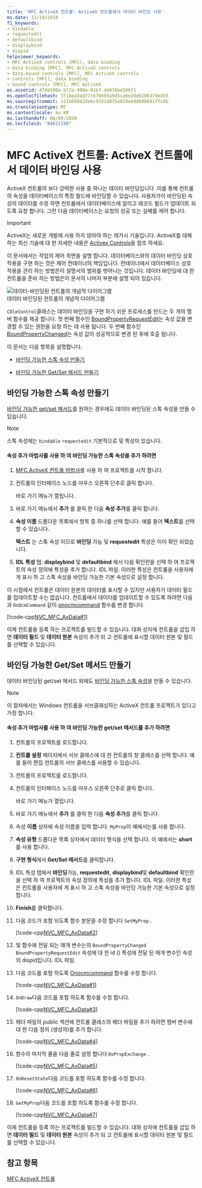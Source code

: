 ```yaml
---
title: 'MFC ActiveX 컨트롤: ActiveX 컨트롤에서 데이터 바인딩 사용'
ms.date: 11/19/2018
f1_keywords:
- bindable
- requestedit
- defaultbind
- displaybind
- dispid
helpviewer_keywords:
- MFC ActiveX controls [MFC], data binding
- data binding [MFC], MFC ActiveX controls
- data-bound controls [MFC], MFC ActiveX controls
- controls [MFC], data binding
- bound controls [MFC], MFC ActiveX
ms.assetid: 476b590a-bf2a-498a-81b7-dd476bd346f1
ms.openlocfilehash: 3f16ea3ad77c676695a9d5ca6e2deb10637de455
ms.sourcegitcommit: c21b05042debc97d14875e019ee9d698691ffc0b
ms.translationtype: MT
ms.contentlocale: ko-KR
ms.lasthandoff: 06/09/2020
ms.locfileid: "84621190"
---
```

# <a name="mfc-activex-controls-using-data-binding-in-an-activex-control"></a>MFC ActiveX 컨트롤: ActiveX 컨트롤에서 데이터 바인딩 사용

ActiveX 컨트롤의 보다 강력한 사용 중 하나는 데이터 바인딩입니다 .이를 통해 컨트롤의 속성을 데이터베이스의 특정 필드에 바인딩할 수 있습니다. 사용자가이 바인딩된 속성의 데이터를 수정 하면 컨트롤에서 데이터베이스에 알리고 레코드 필드가 업데이트 되도록 요청 합니다. 그런 다음 데이터베이스는 요청의 성공 또는 실패를 제어 합니다.

>[!IMPORTANT]
> ActiveX는 새로운 개발에 사용 하지 않아야 하는 레거시 기술입니다. ActiveX를 대체 하는 최신 기술에 대 한 자세한 내용은 [Activex Controls](activex-controls.md)을 참조 하세요.

이 문서에서는 작업의 제어 측면을 설명 합니다. 데이터베이스와의 데이터 바인딩 상호 작용을 구현 하는 것은 제어 컨테이너의 책임입니다. 컨테이너에서 데이터베이스 상호 작용을 관리 하는 방법은이 설명서의 범위를 벗어나는 것입니다. 데이터 바인딩에 대 한 컨트롤을 준비 하는 방법은이 문서의 나머지 부분에 설명 되어 있습니다.

![데이터&#45;바인딩된 컨트롤의 개념적 다이어그램](../mfc/media/vc374v1.gif "데이터&#45;바인딩된 컨트롤의 개념적 다이어그램") <br/>
데이터 바인딩된 컨트롤의 개념적 다이어그램

`COleControl`클래스는 데이터 바인딩을 구현 하기 쉬운 프로세스를 만드는 두 개의 멤버 함수를 제공 합니다. 첫 번째 함수인 [BoundPropertyRequestEdit](reference/colecontrol-class.md#boundpropertyrequestedit)는 속성 값을 변경할 수 있는 권한을 요청 하는 데 사용 됩니다. 두 번째 함수인 [BoundPropertyChanged](reference/colecontrol-class.md#boundpropertychanged)는 속성 값이 성공적으로 변경 된 후에 호출 됩니다.

이 문서는 다음 항목을 설명합니다.

- [바인딩 가능한 스톡 속성 만들기](#vchowcreatingbindablestockproperty)

- [바인딩 가능한 Get/Set 메서드 만들기](#vchowcreatingbindablegetsetmethod)

## <a name="creating-a-bindable-stock-property"></a><a name="vchowcreatingbindablestockproperty"></a>바인딩 가능한 스톡 속성 만들기

[바인딩 가능한 get/set 메서드](#vchowcreatingbindablegetsetmethod)를 원하는 경우에도 데이터 바인딩된 스톡 속성을 만들 수 있습니다.

> [!NOTE]
> 스톡 속성에는 `bindable` `requestedit` 기본적으로 및 특성이 있습니다.

#### <a name="to-add-a-bindable-stock-property-using-the-add-property-wizard"></a>속성 추가 마법사를 사용 하 여 바인딩 가능한 스톡 속성을 추가 하려면

1. [MFC ActiveX 컨트롤 마법사](reference/mfc-activex-control-wizard.md)를 사용 하 여 프로젝트를 시작 합니다.

1. 컨트롤의 인터페이스 노드를 마우스 오른쪽 단추로 클릭 합니다.

   바로 가기 메뉴가 열립니다.

1. 바로 가기 메뉴에서 **추가** 를 클릭 한 다음 **속성 추가**를 클릭 합니다.

1. **속성 이름** 드롭다운 목록에서 항목 중 하나를 선택 합니다. 예를 들어 **텍스트**를 선택할 수 있습니다.

   **텍스트** 는 스톡 속성 이므로 **바인딩** 가능 및 **requestedit** 특성은 이미 확인 되었습니다.

1. **IDL 특성** 탭: **displaybind** 및 **defaultbind** 에서 다음 확인란을 선택 하 여 프로젝트의 속성 정의에 특성을 추가 합니다. IDL 파일. 이러한 특성은 컨트롤을 사용자에 게 표시 하 고 스톡 속성을 바인딩 가능한 기본 속성으로 설정 합니다.

이 시점에서 컨트롤은 데이터 원본의 데이터를 표시할 수 있지만 사용자가 데이터 필드를 업데이트할 수는 없습니다. 컨트롤에서 데이터를 업데이트할 수 있도록 하려면 다음과 `OnOcmCommand` 같이 [onocmcommand](mfc-activex-controls-subclassing-a-windows-control.md) 함수를 변경 합니다.

[!code-cpp[NVC_MFC_AxData#1](codesnippet/cpp/mfc-activex-controls-using-data-binding-in-an-activex-control_1.cpp)]

이제 컨트롤을 등록 하는 프로젝트를 빌드할 수 있습니다. 대화 상자에 컨트롤을 삽입 하면 **데이터 필드** 및 **데이터 원본** 속성이 추가 되 고 컨트롤에 표시할 데이터 원본 및 필드를 선택할 수 있습니다.

## <a name="creating-a-bindable-getset-method"></a><a name="vchowcreatingbindablegetsetmethod"></a>바인딩 가능한 Get/Set 메서드 만들기

데이터 바인딩된 get/set 메서드 외에도 [바인딩 가능한 스톡 속성](#vchowcreatingbindablestockproperty)을 만들 수 있습니다.

> [!NOTE]
> 이 절차에서는 Windows 컨트롤을 서브클래싱하는 ActiveX 컨트롤 프로젝트가 있다고 가정 합니다.

#### <a name="to-add-a-bindable-getset-method-using-the-add-property-wizard"></a>속성 추가 마법사를 사용 하 여 바인딩 가능한 get/set 메서드를 추가 하려면

1. 컨트롤의 프로젝트를 로드합니다.

1. **컨트롤 설정** 페이지에서 서브 클래스에 대 한 컨트롤의 창 클래스를 선택 합니다. 예를 들어 편집 컨트롤의 서브 클래스를 사용할 수 있습니다.

1. 컨트롤의 프로젝트를 로드합니다.

1. 컨트롤의 인터페이스 노드를 마우스 오른쪽 단추로 클릭 합니다.

   바로 가기 메뉴가 열립니다.

1. 바로 가기 메뉴에서 **추가** 를 클릭 한 다음 **속성 추가**를 클릭 합니다.

1. 속성 **이름** 상자에 속성 이름을 입력 합니다. `MyProp`이 예에서는를 사용 합니다.

1. **속성 유형** 드롭다운 목록 상자에서 데이터 형식을 선택 합니다. 이 예에서는 **short** 를 사용 합니다.

1. **구현 형식**에서 **Get/Set 메서드**를 클릭합니다.

1. IDL 특성 탭에서 **바인딩**가능, **requestedit**, **displaybind**및 **defaultbind** 확인란을 선택 하 여 프로젝트의 속성 정의에 특성을 추가 합니다. IDL 파일. 이러한 특성은 컨트롤을 사용자에 게 표시 하 고 스톡 속성을 바인딩 가능한 기본 속성으로 설정 합니다.

1. **Finish**를 클릭합니다.

1. 다음 코드가 포함 되도록 함수 본문을 수정 합니다 `SetMyProp` .

   [!code-cpp[NVC_MFC_AxData#2](codesnippet/cpp/mfc-activex-controls-using-data-binding-in-an-activex-control_2.cpp)]

1. 및 함수에 전달 되는 매개 변수는의 `BoundPropertyChanged` `BoundPropertyRequestEdit` 속성에 대 한 id () 특성에 전달 된 매개 변수인 속성의 dispid입니다. IDL 파일.

1. 다음 코드를 포함 하도록 [Onocmcommand](mfc-activex-controls-subclassing-a-windows-control.md) 함수를 수정 합니다.

   [!code-cpp[NVC_MFC_AxData#1](codesnippet/cpp/mfc-activex-controls-using-data-binding-in-an-activex-control_1.cpp)]

1. `OnDraw`다음 코드를 포함 하도록 함수를 수정 합니다.

   [!code-cpp[NVC_MFC_AxData#3](codesnippet/cpp/mfc-activex-controls-using-data-binding-in-an-activex-control_3.cpp)]

1. 헤더 파일의 public 섹션에 컨트롤 클래스의 헤더 파일을 추가 하려면 멤버 변수에 대 한 다음 정의 (생성자)를 추가 합니다.

   [!code-cpp[NVC_MFC_AxData#4](codesnippet/cpp/mfc-activex-controls-using-data-binding-in-an-activex-control_4.h)]

1. 함수의 마지막 줄을 다음 줄로 설정 합니다 `DoPropExchange` .

   [!code-cpp[NVC_MFC_AxData#5](codesnippet/cpp/mfc-activex-controls-using-data-binding-in-an-activex-control_5.cpp)]

1. `OnResetState`다음 코드를 포함 하도록 함수를 수정 합니다.

   [!code-cpp[NVC_MFC_AxData#6](codesnippet/cpp/mfc-activex-controls-using-data-binding-in-an-activex-control_6.cpp)]

1. `GetMyProp`다음 코드를 포함 하도록 함수를 수정 합니다.

   [!code-cpp[NVC_MFC_AxData#7](codesnippet/cpp/mfc-activex-controls-using-data-binding-in-an-activex-control_7.cpp)]

이제 컨트롤을 등록 하는 프로젝트를 빌드할 수 있습니다. 대화 상자에 컨트롤을 삽입 하면 **데이터 필드** 및 **데이터 원본** 속성이 추가 되 고 컨트롤에 표시할 데이터 원본 및 필드를 선택할 수 있습니다.

## <a name="see-also"></a>참고 항목

[MFC ActiveX 컨트롤](mfc-activex-controls.md)
